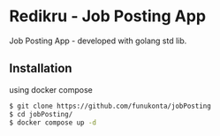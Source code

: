 # Redikru - Job Posting App

Job Posting App - developed with golang std lib.

## Installation

using docker compose
```bash
$ git clone https://github.com/funukonta/jobPosting
$ cd jobPosting/
$ docker compose up -d
```